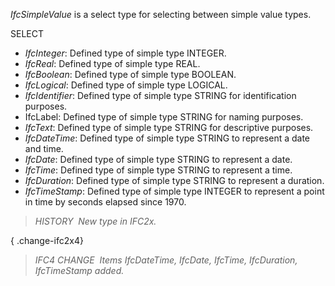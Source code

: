 ﻿_IfcSimpleValue_ is a select type for selecting between simple value types.

SELECT

*  _IfcInteger_: Defined type of simple type INTEGER. 
*  _IfcReal_: Defined type of simple type REAL. 
*  _IfcBoolean_: Defined type of simple type BOOLEAN. 
*  _IfcLogical_: Defined type of simple type LOGICAL. 
*  _IfcIdentifier_: Defined type of simple type STRING for identification purposes. 
* IfcLabel: Defined type of simple type STRING for naming purposes. 
*  _IfcText_: Defined type of simple type STRING for descriptive purposes. 
*  _IfcDateTime_: Defined type of simple type STRING to represent a date and time. 
*  _IfcDate_: Defined type of simple type STRING to represent a date. 
*  _IfcTime_: Defined type of simple type STRING to represent a time. 
*  _IfcDuration_: Defined type of simple type STRING to represent a duration. 
*  _IfcTimeStamp_: Defined type of simple type INTEGER to represent a point in time by seconds elapsed since 1970. 

> _HISTORY&nbsp; New type in IFC2x._

{ .change-ifc2x4}
> _IFC4 CHANGE&nbsp; Items _IfcDateTime_,
      _IfcDate_, _IfcTime_, _IfcDuration_,
      _IfcTimeStamp_ added._